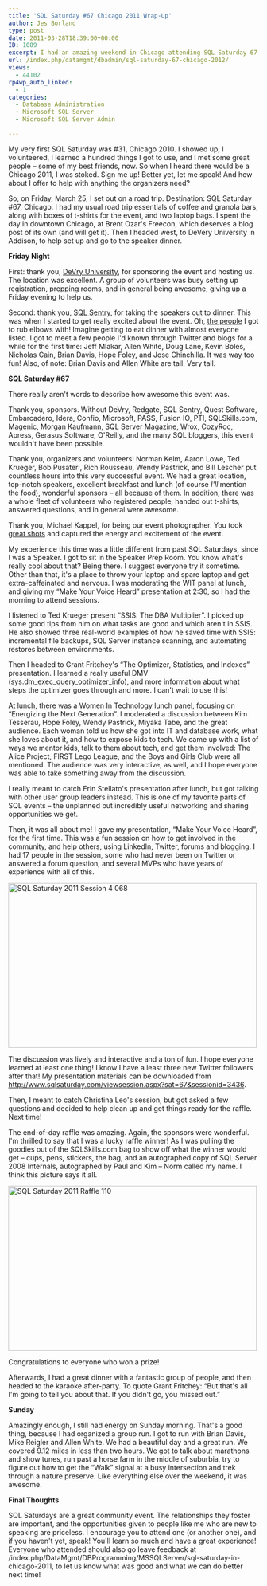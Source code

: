 ```yaml
---
title: 'SQL Saturday #67 Chicago 2011 Wrap-Up'
author: Jes Borland
type: post
date: 2011-03-28T18:39:00+00:00
ID: 1089
excerpt: I had an amazing weekend in Chicago attending SQL Saturday 67!
url: /index.php/datamgmt/dbadmin/sql-saturday-67-chicago-2012/
views:
  - 44102
rp4wp_auto_linked:
  - 1
categories:
  - Database Administration
  - Microsoft SQL Server
  - Microsoft SQL Server Admin

---
```

My very first SQL Saturday was #31, Chicago 2010. I showed up, I volunteered, I learned a hundred things I got to use, and I met some great people – some of my best friends, now. So when I heard there would be a Chicago 2011, I was stoked. Sign me up! Better yet, let me speak! And how about I offer to help with anything the organizers need? 

So, on Friday, March 25, I set out on a road trip. Destination: SQL Saturday #67, Chicago. I had my usual road trip essentials of coffee and granola bars, along with boxes of t-shirts for the event, and two laptop bags. I spent the day in downtown Chicago, at Brent Ozar's Freecon, which deserves a blog post of its own (and will get it). Then I headed west, to DeVery University in Addison, to help set up and go to the speaker dinner. 

**Friday Night** 

First: thank you, [DeVry University][1], for sponsoring the event and hosting us. The location was excellent. A group of volunteers was busy setting up registration, prepping rooms, and in general being awesome, giving up a Friday evening to help us. 

Second: thank you, [SQL Sentry][2], for taking the speakers out to dinner. This was when I started to get really excited about the event. Oh, [the people][3] I got to rub elbows with! Imagine getting to eat dinner with almost everyone listed. I got to meet a few people I'd known through Twitter and blogs for a while for the first time: Jeff Mlakar, Allen White, Doug Lane, Kevin Boles, Nicholas Cain, Brian Davis, Hope Foley, and Jose Chinchilla. It was way too fun! Also, of note: Brian Davis and Allen White are tall. Very tall. 

**SQL Saturday #67** 

There really aren't words to describe how awesome this event was. 

Thank you, sponsors. Without DeVry, Redgate, SQL Sentry, Quest Software, Embarcadero, Idera, Confio, Microsoft, PASS, Fusion IO, PTI, SQLSkills.com, Magenic, Morgan Kaufmann, SQL Server Magazine, Wrox, CozyRoc, Apress, Gerasus Software, O'Reilly, and the many SQL bloggers, this event wouldn't have been possible. 

Thank you, organizers and volunteers! Norman Kelm, Aaron Lowe, Ted Krueger, Bob Pusateri, Rich Rousseau, Wendy Pastrick, and Bill Lescher put countless hours into this very successful event. We had a great location, top-notch speakers, excellent breakfast and lunch (of course _I'll_ mention the food), wonderful sponsors – all because of them. In addition, there was a whole fleet of volunteers who registered people, handed out t-shirts, answered questions, and in general were awesome. 

Thank you, Michael Kappel, for being our event photographer. You took [great shots][4] and captured the energy and excitement of the event. 

My experience this time was a little different from past SQL Saturdays, since I was a Speaker. I got to sit in the Speaker Prep Room. You know what's really cool about that? Being there. I suggest everyone try it sometime. Other than that, it's a place to throw your laptop and spare laptop and get extra-caffeinated and nervous. I was moderating the WIT panel at lunch, and giving my “Make Your Voice Heard” presentation at 2:30, so I had the morning to attend sessions. 

I listened to Ted Krueger present “SSIS: The DBA Multiplier”. I picked up some good tips from him on what tasks are good and which aren't in SSIS. He also showed three real-world examples of how he saved time with SSIS: incremental file backups, SQL Server instance scanning, and automating restores between environments. 

Then I headed to Grant Fritchey's “The Optimizer, Statistics, and Indexes” presentation. I learned a really useful DMV (sys.dm\_exec\_query\_optimizer\_info), and more information about what steps the optimizer goes through and more. I can't wait to use this! 

At lunch, there was a Women In Technology lunch panel, focusing on “Energizing the Next Generation”. I moderated a discussion between Kim Tesserau, Hope Foley, Wendy Pastrick, Miyaka Tabe, and the great audience. Each woman told us how she got into IT and database work, what she loves about it, and how to expose kids to tech. We came up with a list of ways we mentor kids, talk to them about tech, and get them involved: The Alice Project, FIRST Lego League, and the Boys and Girls Club were all mentioned. The audience was very interactive, as well, and I hope everyone was able to take something away from the discussion. 

I really meant to catch Erin Stellato's presentation after lunch, but got talking with other user group leaders instead. This is one of my favorite parts of SQL events – the unplanned but incredibly useful networking and sharing opportunities we get. 

Then, it was all about me! I gave my presentation, “Make Your Voice Heard”, for the first time. This was a fun session on how to get involved in the community, and help others, using LinkedIn, Twitter, forums and blogging. I had 17 people in the session, some who had never been on Twitter or answered a forum question, and several MVPs who have years of experience with all of this.
  
[<img src="http://farm6.static.flickr.com/5026/5563399728_ae05728f84.jpg" width="500" height="331" alt="SQL Saturday 2011 Session 4 068" />][5]
  
The discussion was lively and interactive and a ton of fun. I hope everyone learned at least one thing! I know I have a least three new Twitter followers after that! My presentation materials can be downloaded from http://www.sqlsaturday.com/viewsession.aspx?sat=67&sessionid=3436. 

Then, I meant to catch Christina Leo's session, but got asked a few questions and decided to help clean up and get things ready for the raffle. Next time! 

The end-of-day raffle was amazing. Again, the sponsors were wonderful. I'm thrilled to say that I was a lucky raffle winner! As I was pulling the goodies out of the SQLSkills.com bag to show off what the winner would get – cups, pens, stickers, the bag, and an autographed copy of SQL Server 2008 Internals, autographed by Paul and Kim – Norm called my name. I think this picture says it all.
  
[<img src="http://farm6.static.flickr.com/5143/5562927331_d499103e16.jpg" width="500" height="331" alt="SQL Saturday 2011 Raffle 110" />][6]
  
Congratulations to everyone who won a prize! 

Afterwards, I had a great dinner with a fantastic group of people, and then headed to the karaoke after-party. To quote Grant Fritchey: “But that's all I'm going to tell you about that. If you didn't go, you missed out.” 

**Sunday** 

Amazingly enough, I still had energy on Sunday morning. That's a good thing, because I had organized a group run. I got to run with Brian Davis, Mike Reigler and Allen White. We had a beautiful day and a great run. We covered 9.12 miles in less than two hours. We got to talk about marathons and show tunes, run past a horse farm in the middle of suburbia, try to figure out how to get the “Walk” signal at a busy intersection and trek through a nature preserve. Like everything else over the weekend, it was awesome. 

**Final Thoughts** 

SQL Saturdays are a great community event. The relationships they foster are important, and the opportunities given to people like me who are new to speaking are priceless. I encourage you to attend one (or another one), and if you haven't yet, speak! You'll learn so much and have a great experience! Everyone who attended should also go leave feedback at /index.php/DataMgmt/DBProgramming/MSSQLServer/sql-saturday-in-chicago-2011, to let us know what was good and what we can do better next time!

 [1]: http://www.devry.edu/
 [2]: http://www.sqlsentry.net/
 [3]: http://www.sqlsaturday.com/67/schedule.aspx
 [4]: http://www.flickr.com/photos/m-i-k-e/sets/72157626362555312/with/5562927331/
 [5]: http://www.flickr.com/photos/m-i-k-e/5563399728/ "SQL Saturday 2011 Session 4 068 by Michael Kappel, on Flickr"
 [6]: http://www.flickr.com/photos/m-i-k-e/5562927331/ "SQL Saturday 2011 Raffle 110 by Michael Kappel, on Flickr"